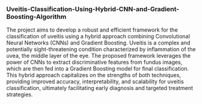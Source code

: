 ### Uveitis-Classification-Using-Hybrid-CNN-and-Gradient-Boosting-Algorithm

The project aims to develop a robust and efficient framework for the classification of uveitis using a hybrid approach combining Convolutional Neural Networks (CNNs) and Gradient Boosting. Uveitis is a complex and potentially sight-threatening condition characterized by inflammation of the uvea, the middle layer of the eye. The proposed framework leverages the power of CNNs to extract discriminative features from fundus images, which are then fed into a Gradient Boosting model for final classification. This hybrid approach capitalizes on the strengths of both techniques, providing improved accuracy, interpretability, and scalability for uveitis classification, ultimately facilitating early diagnosis and targeted treatment strategies.
